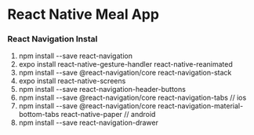 # React Native Meal App

### React Navigation Instal
1. npm install --save react-navigation
2. expo install react-native-gesture-handler react-native-reanimated
3. npm install --save @react-navigation/core react-navigation-stack
4. expo install react-native-screens
5. npm install --save react-navigation-header-buttons
6. npm install --save @react-navigation/core react-navigation-tabs // ios
7. npm install --save @react-navigation/core react-navigation-material-bottom-tabs react-native-paper // android
8. npm install --save react-navigation-drawer